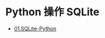 # Python 操作 SQLite

* [01.SQLite-Python](https://github.com/SingleDiego/SQLite-Python-/blob/main/docs/01.SQLite-Python.md)
